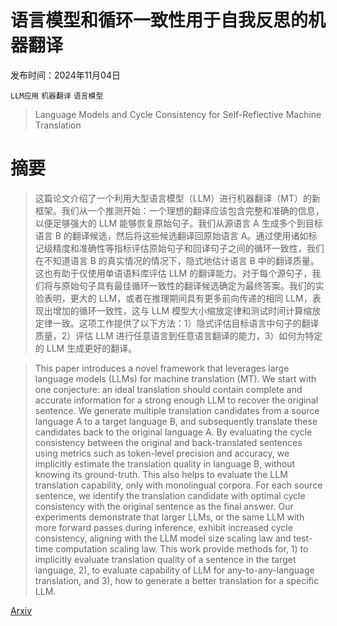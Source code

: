 # 语言模型和循环一致性用于自我反思的机器翻译

发布时间：2024年11月04日

`LLM应用` `机器翻译` `语言模型`

> Language Models and Cycle Consistency for Self-Reflective Machine Translation

# 摘要

> 这篇论文介绍了一个利用大型语言模型（LLM）进行机器翻译（MT）的新框架。我们从一个推测开始：一个理想的翻译应该包含完整和准确的信息，以便足够强大的 LLM 能够恢复原始句子。我们从源语言 A 生成多个到目标语言 B 的翻译候选，然后将这些候选翻译回原始语言 A。通过使用诸如标记级精度和准确性等指标评估原始句子和回译句子之间的循环一致性，我们在不知道语言 B 的真实情况的情况下，隐式地估计语言 B 中的翻译质量。这也有助于仅使用单语语料库评估 LLM 的翻译能力。对于每个源句子，我们将与原始句子具有最佳循环一致性的翻译候选确定为最终答案。我们的实验表明，更大的 LLM，或者在推理期间具有更多前向传递的相同 LLM，表现出增加的循环一致性，这与 LLM 模型大小缩放定律和测试时间计算缩放定律一致。这项工作提供了以下方法：1）隐式评估目标语言中句子的翻译质量，2）评估 LLM 进行任意语言到任意语言翻译的能力，3）如何为特定的 LLM 生成更好的翻译。

> This paper introduces a novel framework that leverages large language models (LLMs) for machine translation (MT). We start with one conjecture: an ideal translation should contain complete and accurate information for a strong enough LLM to recover the original sentence. We generate multiple translation candidates from a source language A to a target language B, and subsequently translate these candidates back to the original language A. By evaluating the cycle consistency between the original and back-translated sentences using metrics such as token-level precision and accuracy, we implicitly estimate the translation quality in language B, without knowing its ground-truth. This also helps to evaluate the LLM translation capability, only with monolingual corpora. For each source sentence, we identify the translation candidate with optimal cycle consistency with the original sentence as the final answer. Our experiments demonstrate that larger LLMs, or the same LLM with more forward passes during inference, exhibit increased cycle consistency, aligning with the LLM model size scaling law and test-time computation scaling law. This work provide methods for, 1) to implicitly evaluate translation quality of a sentence in the target language, 2), to evaluate capability of LLM for any-to-any-language translation, and 3), how to generate a better translation for a specific LLM.

[Arxiv](https://arxiv.org/abs/2411.02791)